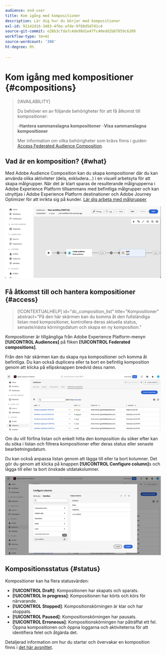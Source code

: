 ```yaml
---
audience: end-user
title: Kom igång med kompositioner
description: Lär dig hur du börjar med kompositioner
exl-id: 92142d16-3483-4f6e-afde-9f88d5d7d1c4
source-git-commit: e26b3cfda7c4de98d1e47fc40edd2b87859c6209
workflow-type: tm+mt
source-wordcount: '308'
ht-degree: 0%

---
```


# Kom igång med kompositioner {#compositions}

>[!AVAILABILITY]
>
>Du behöver en av följande behörigheter för att få åtkomst till kompositioner:
>
>-**Hantera sammanslagna kompositioner**
>-**Visa sammanslagna kompositioner**
>
>Mer information om vilka behörigheter som krävs finns i guiden [Access Federated Audience Composition](/help/start/feature-access.md).

## Vad är en komposition? {#what}

Med Adobe Audience Composition kan du skapa kompositioner där du kan använda olika aktiviteter (dela, exkludera...) i en visuell arbetsyta för att skapa målgrupper. När det är klart sparas de resulterande målgrupperna i Adobe Experience Platform tillsammans med befintliga målgrupper och kan utnyttjas i Adobe Experience Platform destinationer och Adobe Journey Optimizer för att inrikta sig på kunder. [Lär dig arbeta med målgrupper](../start/audiences.md)

![](assets/composition-example.png)

## Få åtkomst till och hantera kompositioner {#access}

>[!CONTEXTUALHELP]
>id="dc_composition_list"
>title="Kompositioner"
>abstract="På den här skärmen kan du komma åt den fullständiga listan med kompositioner, kontrollera deras aktuella status, senaste/nästa körningsdatum och skapa en ny komposition."

Kompositioner är tillgängliga från Adobe Experience Platform-menyn **[!UICONTROL Audiences]** på fliken **[!UICONTROL Federated compositions]**.

Från den här skärmen kan du skapa nya kompositioner och komma åt befintliga. Du kan också duplicera eller ta bort en befintlig komposition genom att klicka på ellipsknappen bredvid dess namn.

![](assets/compositions-list.png)

Om du vill förfina listan och enkelt hitta den komposition du söker efter kan du söka i listan och filtrera kompositioner efter deras status eller senaste bearbetningsdatum.

Du kan också anpassa listan genom att lägga till eller ta bort kolumner. Det gör du genom att klicka på knappen **[!UICONTROL Configure column]**&#x200B;s och lägga till eller ta bort önskade utdatakolumner.

![](assets/compositions-columns.png)

## Kompositionsstatus {#status}

Kompositioner kan ha flera statusvärden:

* **[!UICONTROL Draft]**: Kompositionen har skapats och sparats.
* **[!UICONTROL In progress]**: Kompositionen har körts och körs för närvarande.
* **[!UICONTROL Stopped]**: Kompositionskörningen är klar och har stoppats.
* **[!UICONTROL Paused]**: Kompositionskörningen har pausats.
* **[!UICONTROL Erroneous]**: Kompositionskörningen har påträffat ett fel. Öppna kompositionen och öppna loggarna och aktiviteterna för att identifiera felet och åtgärda det.

Detaljerad information om hur du startar och övervakar en komposition finns i [det här avsnittet](../compositions/start-monitor-composition.md).
